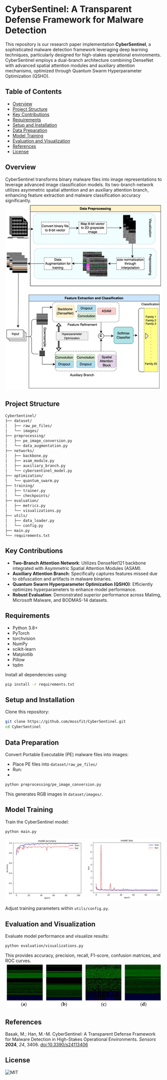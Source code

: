 # CyberSentinel: A Transparent Defense Framework for Malware Detection

This repository is our research paper implementation **CyberSentinel**, a sophisticated malware detection framework leveraging deep learning techniques, particularly designed for high-stakes operational environments. CyberSentinel employs a dual-branch architecture combining DenseNet with advanced spatial attention modules and auxiliary attention mechanisms, optimized through Quantum Swarm Hyperparameter Optimization (QSHO).

## Table of Contents
- [Overview](#overview)
- [Project Structure](#project-structure)
- [Key Contributions](#key-contributions)
- [Requirements](#requirements)
- [Setup and Installation](#setup-and-installation)
- [Data Preparation](#data-preparation)
- [Model Training](#model-training)
- [Evaluation and Visualization](#evaluation-and-visualization)
- [References](#references)
- [License](#license)

## Overview
CyberSentinel transforms binary malware files into image representations to leverage advanced image classification models. Its two-branch network utilizes asymmetric spatial attention and an auxiliary attention branch, enhancing feature extraction and malware classification accuracy significantly.
![network](evaluation/net24-03406-g003.png)

## Project Structure
```
CyberSentinel/
├── dataset/
│   ├── raw_pe_files/
│   └── images/
├── preprocessing/
│   ├── pe_image_conversion.py
│   └── data_augmentation.py
├── networks/
│   ├── backbone.py
│   ├── asam_module.py
│   ├── auxiliary_branch.py
│   └── cybersentinel_model.py
├── optimization/
│   └── quantum_swarm.py
├── training/
│   ├── trainer.py
│   └── checkpoints/
├── evaluation/
│   ├── metrics.py
│   └── visualizations.py
├── utils/
│   ├── data_loader.py
│   └── config.py
├── main.py
└── requirements.txt
```

## Key Contributions
- **Two-Branch Attention Network**: Utilizes DenseNet121 backbone integrated with Asymmetric Spatial Attention Modules (ASAM).
- **Auxiliary Attention Branch**: Specifically captures features missed due to obfuscation and artifacts in malware binaries.
- **Quantum Swarm Hyperparameter Optimization (QSHO)**: Efficiently optimizes hyperparameters to enhance model performance.
- **Robust Evaluation**: Demonstrated superior performance across Malimg, Microsoft Malware, and BODMAS-14 datasets.

## Requirements
- Python 3.8+
- PyTorch
- torchvision
- NumPy
- scikit-learn
- Matplotlib
- Pillow
- tqdm

Install all dependencies using:

```bash
pip install -r requirements.txt
```

## Setup and Installation
Clone this repository:

```bash
git clone https://github.com/mossfit/CyberSentinel.git
cd CyberSentinel
```

## Data Preparation
Convert Portable Executable (PE) malware files into images:
- Place PE files into `dataset/raw_pe_files/`
- Run:
- 
```bash
python preprocessing/pe_image_conversion.py
```
This generates RGB images in `dataset/images/`.

## Model Training
Train the CyberSentinel model:
```bash
python main.py
```
![train](evaluation/res-24-03406-g008.png)

Adjust training parameters within `utils/config.py`.

## Evaluation and Visualization
Evaluate model performance and visualize results:
```bash
python evaluation/visualizations.py
```
This provides accuracy, precision, recall, F1-score, confusion matrices, and ROC curves.
![malware](evaluation/img-24-03406-g007.png)

## References
Basak, M.; Han, M.-M. CyberSentinel: A Transparent Defense Framework for Malware Detection in High-Stakes Operational Environments. *Sensors* **2024**, *24*, 3406. [doi:10.3390/s24113406](https://doi.org/10.3390/s24113406)

## License
![MIT](#MIT)
